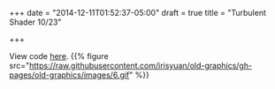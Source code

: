 +++
date = "2014-12-11T01:52:37-05:00"
draft = true
title = "Turbulent Shader 10/23"

+++

View code <a href="https://github.com/irisyuan/old-graphics/tree/gh-pages/old-graphics/assignment6" target="_blank">here</a>.
{{% figure src="https://raw.githubusercontent.com/irisyuan/old-graphics/gh-pages/old-graphics/images/6.gif" %}}
